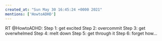```yaml
---
created_at: "Sun May 30 16:45:24 +0000 2021"
mentions: ['HowtoADHD']
---
```


RT @HowtoADHD: Step 1: get excited 
Step 2: overcommit
Step 3: get overwhelmed
Step 4: melt down
Step 5: get through it
Step 6: forget how…